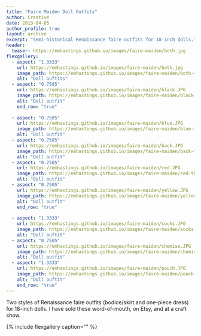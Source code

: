 ```yaml
---
title: "Faire Maiden Doll Outfits"
author: Creative
date: 2013-04-05
author_profile: true
layout: archive
excerpt: "Semi-historical Renaissance faire outfits for 18-inch dolls."
header:
  teaser: https://emhastings.github.io/images/faire-maiden/both.jpg
flexgallery:
  - aspect: "1.3333"
    url: https://emhastings.github.io/images/faire-maiden/both.jpg
    image_path: https://emhastings.github.io/images/faire-maiden/both-th.jpg
    alt: "Doll ouftits"  
  - aspect: "0.7505"
    url: https://emhastings.github.io/images/faire-maiden/black.JPG
    image_path: https://emhastings.github.io/images/faire-maiden/black-th.jpg
    alt: "Doll outfit"  
    end_row: "true"
    
  - aspect: "0.7505"
    url: https://emhastings.github.io/images/faire-maiden/blue.JPG
    image_path: https://emhastings.github.io/images/faire-maiden/blue-th.jpg
    alt: "Doll outfit"  
  - aspect: "0.7505"
    url: https://emhastings.github.io/images/faire-maiden/back.JPG
    image_path: https://emhastings.github.io/images/faire-maiden/back-th.jpg
    alt: "Doll outfit"  
  - aspect: "0.7505"
    url: https://emhastings.github.io/images/faire-maiden/red.JPG
    image_path: https://emhastings.github.io/images/faire-maiden/red-th.jpg
    alt: "Doll outfit"  
  - aspect: "0.7505"
    url: https://emhastings.github.io/images/faire-maiden/yellow.JPG
    image_path: https://emhastings.github.io/images/faire-maiden/yellow-th.jpg
    alt: "Doll outfit"  
    end_row: "true"
    
  - aspect: "1.3333"
    url: https://emhastings.github.io/images/faire-maiden/socks.JPG
    image_path: https://emhastings.github.io/images/faire-maiden/socks-th.jpg
    alt: "Doll ouftit"  
  - aspect: "0.7505"
    url: https://emhastings.github.io/images/faire-maiden/chemise.JPG
    image_path: https://emhastings.github.io/images/faire-maiden/chemise-th.jpg
    alt: "Doll outfit"  
  - aspect: "1.3333"
    url: https://emhastings.github.io/images/faire-maiden/pouch.JPG
    image_path: https://emhastings.github.io/images/faire-maiden/pouch-th.jpg
    alt: "Doll ouftit" 
    end_row: "true"
---
```


Two styles of Renaissance faire outfits (bodice/skirt and one-piece dress) for 18-inch dolls. I have sold these word-of-mouth, on Etsy, and at a craft show.

{% include flexgallery caption="" %}


